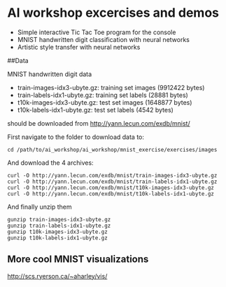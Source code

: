 # AI workshop excercises and demos

* Simple interactive Tic Tac Toe program for the console
* MNIST handwritten digit classification with neural networks
* Artistic style transfer with neural networks

##Data

MNIST handwritten digit data

* train-images-idx3-ubyte.gz:  training set images (9912422 bytes) 
* train-labels-idx1-ubyte.gz:  training set labels (28881 bytes) 
* t10k-images-idx3-ubyte.gz:   test set images (1648877 bytes) 
* t10k-labels-idx1-ubyte.gz:   test set labels (4542 bytes)

should be downloaded from http://yann.lecun.com/exdb/mnist/

First navigate to the folder to download data to:
```buildoutcfg
cd /path/to/ai_workshop/ai_workshop/mnist_exercise/exercises/images
```
And download the 4 archives:
```buildoutcfg
curl -O http://yann.lecun.com/exdb/mnist/train-images-idx3-ubyte.gz
curl -O http://yann.lecun.com/exdb/mnist/train-labels-idx1-ubyte.gz
curl -O http://yann.lecun.com/exdb/mnist/t10k-images-idx3-ubyte.gz
curl -O http://yann.lecun.com/exdb/mnist/t10k-labels-idx1-ubyte.gz
```
And finally unzip them
```buildoutcfg
gunzip train-images-idx3-ubyte.gz
gunzip train-labels-idx1-ubyte.gz
gunzip t10k-images-idx3-ubyte.gz
gunzip t10k-labels-idx1-ubyte.gz
```

## More cool MNIST visualizations

http://scs.ryerson.ca/~aharley/vis/
